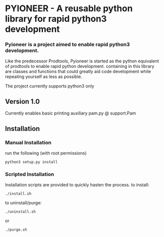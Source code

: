 # PYIONEER - A reusable python library for rapid python3 development

### Pyioneer is a project aimed to enable rapid python3 development.

Like the predecessor Prodtools, Pyioneer is started as the python
equivalent of prodtools to enable rapid python development. containing
in this library are classes and functions that could greatly aid
code development while repeating yourself as less as possible.

The project currently supports python3 only

## Version 1.0
Currently enables basic printing auxiliary pam.py @ support.Pam


## Installation

### Manual Installation
run the following (with root permissions)

	python3 setup.py install

### Scripted Installation
Installation scripts are provided to quickly hasten the process.
to install:

	./install.sh

to uninstall/purge:

	./uninstall.sh

or

	./purge.sh
